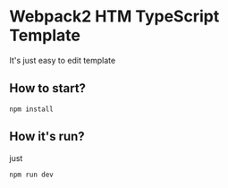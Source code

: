 # Webpack2 HTM TypeScript Template

It's just easy to edit template

## How to start?

```
npm install
```

## How it's run?

just
```
npm run dev
```